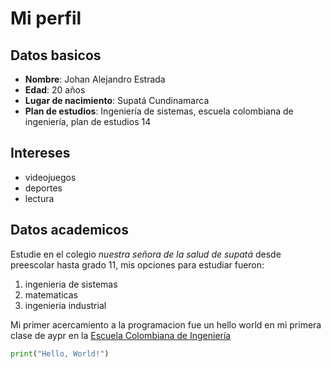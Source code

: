# Mi perfil
## Datos basicos
* **Nombre**: Johan Alejandro Estrada
* **Edad**: 20 años
* **Lugar de nacimiento**: Supatá Cundinamarca
*  **Plan de estudios**: Ingeniería de sistemas, escuela colombiana de ingeniería, plan de estudios 14

## Intereses
* videojuegos
* deportes
* lectura

## Datos academicos
Estudie en el colegio *nuestra señora de la salud de supatá* desde preescolar hasta grado 11, mis opciones para estudiar fueron:
1. ingenieria de sistemas
2. matematicas
3. ingenieria industrial

Mi primer acercamiento a la programacion fue un hello world en mi primera clase de aypr en la [Escuela Colombiana de Ingeniería](https://escuelaing.edu.co/)
```python
print("Hello, World!")
